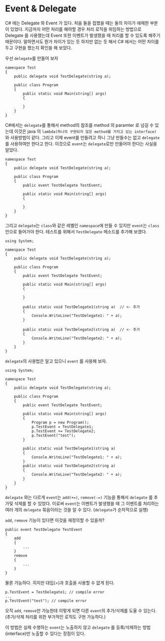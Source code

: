 # Event & Delegate

C# 에는 Delegate 와 Event 가 있다. 처음 둘을 접했을 때는 둘의 차이가 애매한 부분이 있었다.
지금까지 어떤 처리를 해야할 경우 처리 로직을 위임하는 방법으로 Delegate 를 사용했는데 Event 또한 이벤트가 발생했을 때 처리를 할 수 있도록 해주기 때문이다.
말하면서도 뭔가 차이가 있는 듯 하지만 없는 듯 해서 C# 에서는 어떤 차이를 두고 구현을 했는지 확인을 해 보았다.

우선 `delegate`를 만들어 보자

```
namespace Test
{
    public delegate void TestDelegate(string a);

    public class Program
    {
        public static void Main(string[] args)
        {

        }
    }
}
```

C#에서는 `delegate`를 통해서 method의 참조를 method 의 paramter 로 넘길 수 있는데 이것은 java 의 `lambda(하나의 구현되지 않은 method를 가지고 있는 interface)`와 사용방법이 같다.
그리고 이제 event를 만들려고 하니 그냥 만들수는 없고 `delegate`를 사용하여만 한다고 한다. 이것으로 `event`는 `delegate`로만 만들어야 한다는 사실을 알았다.

```
namespace Test
{
    public delegate void TestDelegate(string a);

    public class Program
    {
    	public event TestDelegate TestEvent;

        public static void Main(string[] args)
        {

        }
    }
}
```

그리고 `delegate`는 `class`와 같은 레벨인 `namespace`에 만들 수 있지만 `event`는 `class`안으로 들어가야 한다.
테스트를 위해서 `TestDelegate` 메소드를 추가해 보겠다.

```
using System;

namespace Test
{
    public delegate void TestDelegate(string a);

    public class Program
    {
    	public event TestDelegate TestEvent;

        public static void Main(string[] args)
        {

        }

        public static void TestDelegate1(string a)  // <- 추가
        {
            Console.WriteLine("TestDelegate1: " + a);
        }

        public static void TestDelegate2(string a)  // <- 추가
        {
            Console.WriteLine("TestDelegate2: " + a);
        }
    }
}
```

`delegate`의 사용법은 알고 있으니 `event` 를 사용해 보자.

```
using System;

namespace Test
{
    public delegate void TestDelegate(string a);

    public class Program
    {
    	public event TestDelegate TestEvent;

        public static void Main(string[] args)
        {
			Program p = new Program();
            p.TestEvent = TestDelegate1;
            p.TestEvent += TestDelegate2;
            p.TestEvent("test"); 
        }
		
		public static void TestDelegate1(string a)
        {
            Console.WriteLine("TestDelegate1: " + a);
        }
        public static void TestDelegate2(string a)
        {
            Console.WriteLine("TestDelegate2: " + a);
        }
    }
}
```

`delegate` 와는 다르게 `event`는 `add(+=)`, `remove(-=)` 기능을 통해서 `delegate` 를 추가및 삭제를 할 수 있었다.
이로써 `event`는 이벤트가 발생했을 때 그 이벤트를 처리하는 여러 개의 `delegate` 묶음이라는 것을 알 수 있다. (`delegate`가 순차적으로 실행)

`add`, `remove` 기능이 있다면 이것을 재정의할 수 있을까?

```
public event TestDelegate TestEvent
{
	add
	{
		...
	}
	remove
	{
		...
	}
}
```

물론 가능하다. 히지만 대입(=)과 호출을 사용할 수 없게 된다.

```
p.TestEvent = TestDelegate1; // compile error
...
p.TestEvent("test"); // compile error
```

오직 `add`, `remove`만 가능한데 이렇게 되면 다른 `event`의 추가/삭제를 도울 수 있는다.(추가/삭제 처리를 위한 부가적인 로직도 구현 가능하다.)

이 방법은 실제 수행하는 `event`는 노출하지 않고 `delegate` 를 등록/삭제하는 방법(interface)만 노출할 수 있다는 장점이 있다.